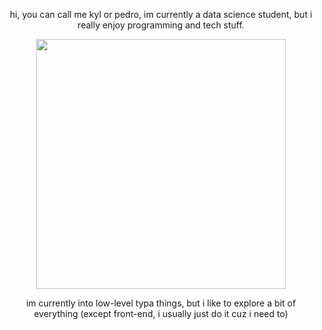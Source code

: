 <div style="text-align: center;">
<p>hi, you can call me kyl or pedro, im currently a data science student, but i really enjoy programming and tech stuff.</p>
<img src="https://i.imgur.com/edKuqPI.gif" width="400"/>
<p>im currently into low-level typa things, but i like to explore a bit of everything (except front-end, i usually just do it cuz i need to)</p>
</div>
